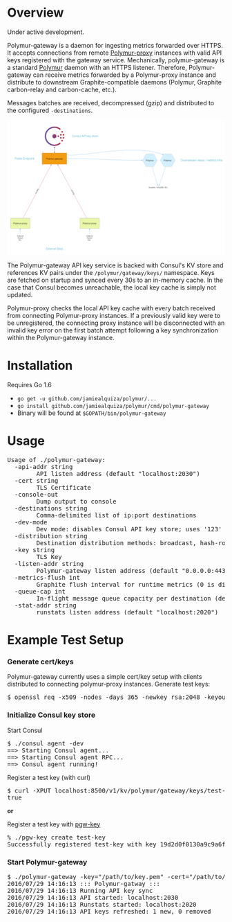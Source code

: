 # Overview

Under active development.

Polymur-gateway is a daemon for ingesting metrics forwarded over HTTPS. It accepts connections from remote [Polymur-proxy](https://github.com/jamiealquiza/polymur/tree/master/cmd/polymur-proxy) instances with valid API keys registered with the gateway service. Mechanically, polymur-gateway is a standard [Polymur](https://github.com/jamiealquiza/polymur) daemon with an HTTPS listener. Therefore, Polymur-gateway can receive metrics forwarded by a Polymur-proxy instance and distribute to downstream Graphite-compatible daemons (Polymur, Graphite carbon-relay and carbon-cache, etc.).

Messages batches are received, decompressed (gzip) and distributed to the configured `-destinations`.

![ScreenShot](https://raw.githubusercontent.com/jamiealquiza/catpics/master/polymur-proxy-gateway.png)

The Polymur-gateway API key service is backed with Consul's KV store and references KV pairs under the `/polymur/gateway/keys/` namespace. Keys are fetched on startup and synced every 30s to an in-memory cache. In the case that Consul becomes unreachable, the local key cache is simply not updated. 

Polymur-proxy checks the local API key cache with every batch received from connecting Polymur-proxy instances. If a previously valid key were to be unregistered, the connecting proxy instance will be disconnected with an invalid key error on the first batch attempt following a key synchronization within the Polymur-gateway instance.

# Installation

Requires Go 1.6

- `go get -u github.com/jamiealquiza/polymur/...`
- `go install github.com/jamiealquiza/polymur/cmd/polymur-gateway`
- Binary will be found at `$GOPATH/bin/polymur-gateway`

# Usage

<pre>
Usage of ./polymur-gateway:
  -api-addr string
        API listen address (default "localhost:2030")
  -cert string
        TLS Certificate
  -console-out
        Dump output to console
  -destinations string
        Comma-delimited list of ip:port destinations
  -dev-mode
        Dev mode: disables Consul API key store; uses '123'
  -distribution string
        Destination distribution methods: broadcast, hash-route (default "broadcast")
  -key string
        TLS Key
  -listen-addr string
        Polymur-gateway listen address (default "0.0.0.0:443")
  -metrics-flush int
        Graphite flush interval for runtime metrics (0 is disabled)
  -queue-cap int
        In-flight message queue capacity per destination (default 4096)
  -stat-addr string
        runstats listen address (default "localhost:2020")
</pre>

# Example Test Setup

### Generate cert/keys
Polymur-gateway currently uses a simple cert/key setup with clients distributed to connecting polymur-proxy instances. Generate test keys:
<pre>
$ openssl req -x509 -nodes -days 365 -newkey rsa:2048 -keyout key.pem -out cert.pem
</pre>

### Initialize Consul key store
Start Consul
<pre>
$ ./consul agent -dev
==> Starting Consul agent...
==> Starting Consul agent RPC...
==> Consul agent running!
</pre>

Register a test key (with curl)
<pre>
$ curl -XPUT localhost:8500/v1/kv/polymur/gateway/keys/test-user -d 'test-key'
true
</pre>

**or**

Register a test key with [pgw-key](https://github.com/jamiealquiza/polymur/tree/master/cmd/utils/pgw-key)
<pre>
% ./pgw-key create test-key
Successfully registered test-key with key 19d2d0f0130a9c9a6f97bdb0
</pre>

### Start Polymur-gateway
<pre>
$ ./polymur-gateway -key="/path/to/key.pem" -cert="/path/to/cert.pem" -console-out
2016/07/29 14:16:13 ::: Polymur-gatway :::
2016/07/29 14:16:13 Running API key sync
2016/07/29 14:16:13 API started: localhost:2030
2016/07/29 14:16:13 Runstats started: localhost:2020
2016/07/29 14:16:13 API keys refreshed: 1 new, 0 removed
</pre>
